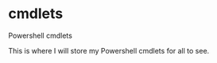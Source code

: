 cmdlets
=======

Powershell cmdlets


This is where I will store my Powershell cmdlets for all to see.
